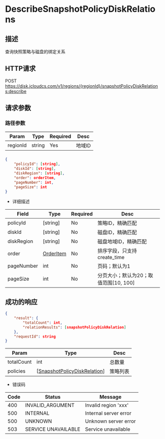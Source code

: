 # DescribeSnapshotPolicyDiskRelations
## 描述

查询快照策略与磁盘的绑定关系

## HTTP请求
POST <https://disk.jcloudcs.com/v1/regions/{regionId}/snapshotPolicyDiskRelations:describe>
## 请求参数

### 路径参数

| Param | Type | Required | Desc |
|---|---|---|---|
| regionId | string | Yes | 地域ID |

### 

```json
{
    "policyId": [string],
    "diskId": [string],
    "diskRegion": [string],
    "order": orderItem,
    "pageNumber": int,
    "pageSize": int
}
```

* 详细描述

| Field | Type | Required | Desc |
|-----|------|-----|-----|
| policyId | [string] | No | 策略ID，精确匹配 |
| diskId | [string] | No | 磁盘ID，精确匹配 |
| diskRegion | [string]  |  No  | 磁盘地域ID，精确匹配 |
| order | [OrderItem](../model/OrderItem.md) | No | 排序字段，只支持 create_time |
| pageNumber | int | No | 页码；默认为1 |
| pageSize | int | No | 分页大小；默认为20；取值范围[10, 100] |


## 成功的响应

```json
{
    "result": {
        "totalCount": int,
        "relationResults": [snapshotPolicyDiskRelation]
    },
    "requestId": string
}
```

| Param | Type | Desc |
|---|---|---|
| totalCount | int | 总数量 |
| policies | [[SnapshotPolicyDiskRelation](../model/SnapshotPolicyDiskRelation.md)] | 策略列表 |


- 错误码

| Code | Status | Message |
|---|---|---|
| 400 | INVALID_ARGUMENT | Invalid region 'xxx' |
| 500 | INTERNAL | Internal server error |
| 500 | UNKNOWN | Unknown server error |
| 503 | SERVICE UNAVAILABLE | Service unavailable |
